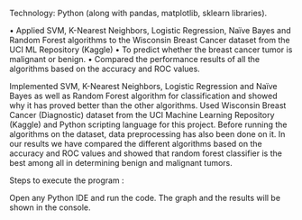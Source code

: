 


 Technology: Python (along with pandas, matplotlib, sklearn libraries).
 
• Applied SVM, K-Nearest Neighbors, Logistic Regression, Naïve Bayes and Random Forest algorithms to the Wisconsin Breast Cancer dataset from the UCI ML Repository (Kaggle)
• To predict whether the breast cancer tumor is malignant or benign.
• Compared the performance results of all the algorithms based on the accuracy and ROC values.



Implemented SVM, K-Nearest Neighbors, Logistic Regression and Naïve Bayes as well as Random Forest algorithm for classification and showed why it has proved better than the other algorithms.
Used Wisconsin Breast Cancer (Diagnostic) dataset from the UCI Machine Learning Repository (Kaggle) and Python scripting language for this project. Before running the algorithms on the dataset, data preprocessing has also been done on it.
In our results we have compared the different algorithms based on the accuracy and ROC values and showed that random forest classifier is the best among all in determining benign and malignant tumors.

Steps to execute the program :

Open any Python IDE and run the code.
The graph and the results will be shown in the console.
